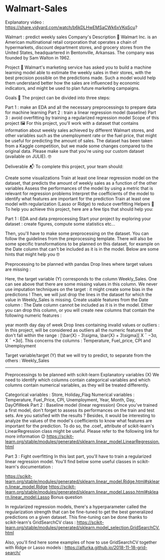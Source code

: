 # Walmart-Sales

Explanatory video : https://share.vidyard.com/watch/b6kDLHwEMSaCWk6xVKqScu?

Walmart : predict weekly sales
Company's Description 📇
Walmart Inc. is an American multinational retail corporation that operates a chain of hypermarkets, discount department stores, and grocery stores from the United States, headquartered in Bentonville, Arkansas. The company was founded by Sam Walton in 1962.

Project 🚧
Walmart's marketing service has asked you to build a machine learning model able to estimate the weekly sales in their stores, with the best precision possible on the predictions made. Such a model would help them understand better how the sales are influenced by economic indicators, and might be used to plan future marketing campaigns.

Goals 🎯
The project can be divided into three steps:

Part 1 : make an EDA and all the necessary preprocessings to prepare data for machine learning
Part 2 : train a linear regression model (baseline)
Part 3 : avoid overfitting by training a regularized regression model
Scope of this project 🖼️
For this project, you'll work with a dataset that contains information about weekly sales achieved by different Walmart stores, and other variables such as the unemployment rate or the fuel price, that might be useful for predicting the amount of sales. The dataset has been taken from a Kaggle competition, but we made some changes compared to the original data. Please make sure that you're using our custom dataset (available on JULIE). 🤓

Deliverable 📬
To complete this project, your team should:

Create some visualizations
Train at least one linear regression model on the dataset, that predicts the amount of weekly sales as a function of the other variables
Assess the performances of the model by using a metric that is relevant for regression problems
Interpret the coefficients of the model to identify what features are important for the prediction
Train at least one model with regularization (Lasso or Ridge) to reduce overfitting
Helpers 🦮
To help you achieve this project, here are a few tips that should help you:

Part 1 : EDA and data preprocessing
Start your project by exploring your dataset : create figures, compute some statistics etc...

Then, you'll have to make some preprocessing on the dataset. You can follow the guidelines from the preprocessing template. There will also be some specific transformations to be planned on this dataset, for example on the Date column that can't be included as it is in the model. Below are some hints that might help you 🤓

Preprocessing to be planned with pandas
Drop lines where target values are missing :

Here, the target variable (Y) corresponds to the column Weekly_Sales. One can see above that there are some missing values in this column.
We never use imputation techniques on the target : it might create some bias in the predictions !
Then, we will just drop the lines in the dataset for which the value in Weekly_Sales is missing.
Create usable features from the Date column : The Date column cannot be included as it is in the model. Either you can drop this column, or you will create new columns that contain the following numeric features :

year
month
day
day of week
Drop lines containing invalid values or outliers : In this project, will be considered as outliers all the numeric features that don't fall within the range : [\bar{X} - 3\sigma, \bar{X} + 3\sigma][ 
X
ˉ
 −3σ, 
X
ˉ
 +3σ]. This concerns the columns : Temperature, Fuel_price, CPI and Unemployment

Target variable/target (Y) that we will try to predict, to separate from the others : Weekly_Sales

------------

Preprocessings to be planned with scikit-learn
Explanatory variables (X) We need to identify which columns contain categorical variables and which columns contain numerical variables, as they will be treated differently.

Categorical variables : Store, Holiday_Flag
Numerical variables : Temperature, Fuel_Price, CPI, Unemployment, Year, Month, Day, DayOfWeek
Part 2 : Baseline model (linear regression)
Once you've trained a first model, don't forget to assess its performances on the train and test sets. Are you satisfied with the results ? Besides, it would be interesting to analyze the values of the model's coefficients to know what features are important for the prediction. To do so, the .coef_ attribute of scikit-learn's LinearRegression class might be useful. Please refer to the following link for more information 😉 https://scikit-learn.org/stable/modules/generated/sklearn.linear_model.LinearRegression.html

Part 3 : Fight overfitting
In this last part, you'll have to train a regularized linear regression model. You'll find below some useful classes in scikit-learn's documentation :

https://scikit-learn.org/stable/modules/generated/sklearn.linear_model.Ridge.html#sklearn.linear_model.Ridge
https://scikit-learn.org/stable/modules/generated/sklearn.linear_model.Lasso.html#sklearn.linear_model.Lasso
Bonus question

In regularized regression models, there's a hyperparameter called the regularization strength that can be fine-tuned to get the best generalized predictions on a given dataset. This fine-tuning can be done thanks to scikit-learn's GridSearchCV class : https://scikit-learn.org/stable/modules/generated/sklearn.model_selection.GridSearchCV.html

Also, you'll find here some examples of how to use GridSearchCV together with Ridge or Lasso models : https://alfurka.github.io/2018-11-18-grid-search/
